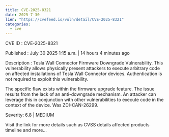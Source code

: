 ```yaml
--- 
title: CVE-2025-8321
date: 2025-7-30
lien: "https://cvefeed.io/vuln/detail/CVE-2025-8321"
categories:
  - cve
---
```


CVE ID : CVE-2025-8321

Published :  July 30
2025
1:15 a.m. | 14 hours
4 minutes ago

Description : Tesla Wall Connector Firmware Downgrade Vulnerability. This vulnerability allows physically present attackers to execute arbitrary code on affected installations of Tesla Wall Connector devices. Authentication is not required to exploit this vulnerability.

The specific flaw exists within the firmware upgrade feature. The issue results from the lack of an anti-downgrade mechanism. An attacker can leverage this in conjunction with other vulnerabilities to execute code in the context of the device. Was ZDI-CAN-26299.

Severity: 6.8 | MEDIUM

Visit the link for more details
such as CVSS details
affected products
timeline
and more...

